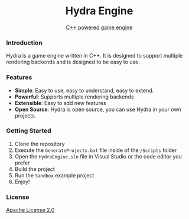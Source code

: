<div align="center">
    <h1>Hydra Engine</h1>
    <a href="https://github.com/Drischdaan/HydraEngine">C++ powered game engine</a>
</div>

### Introduction
Hydra is a game engine written in C++. It is designed to support multiple rendering backends 
and is designed to be easy to use.

### Features

- **Simple**: Easy to use, easy to understand, easy to extend.
- **Powerful**: Supports multiple rendering backends
- **Extensible**: Easy to add new features
- **Open Source**: Hydra is open source, you can use Hydra in your own projects.

### Getting Started
1. Clone the repository
2. Execute the `GenerateProjects.bat` file inside of the `/Scripts` folder
3. Open the `HydraEngine.sln` file in Visual Studio or the code editor you prefer
4. Build the project
5. Run the `Sandbox` example project
6. Enjoy!

### License
[Apache License 2.0](https://github.com/Drischdaan/HydraEngine/blob/main/LICENSE)
